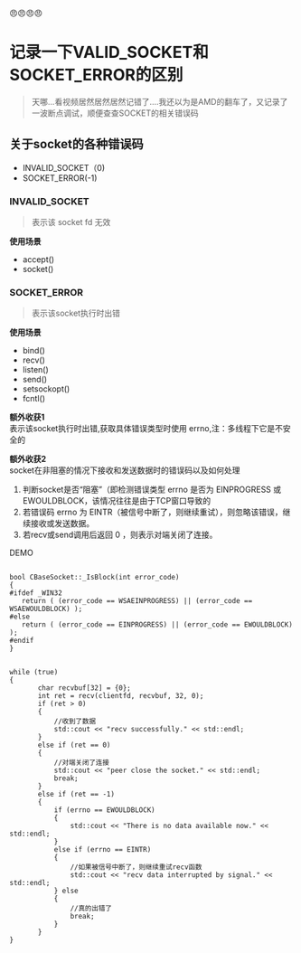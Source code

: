 😠😠😠😠

记录一下VALID_SOCKET和SOCKET_ERROR的区别
====
> 天哪...看视频居然居然居然记错了....我还以为是AMD的翻车了，又记录了一波断点调试，顺便查查SOCKET的相关错误码

## 关于socket的各种错误码
* INVALID_SOCKET（0)
* SOCKET_ERROR(-1)

### INVALID_SOCKET
> 表示该 socket fd 无效

**使用场景**
* accept()
* socket()

### SOCKET_ERROR
> 表示该socket执行时出错

**使用场景**
* bind()
* recv()
* listen()
* send()
* setsockopt()
* fcntl()

**额外收获1**<BR>
 表示该socket执行时出错,获取具体错误类型时使用 errno,注：多线程下它是不安全的
 
 **额外收获2**<BR>
 socket在非阻塞的情况下接收和发送数据时的错误码以及如何处理
 
 1. 判断socket是否“阻塞”（即检测错误类型 errno 是否为 EINPROGRESS 或 EWOULDBLOCK，该情况往往是由于TCP窗口导致的
 2. 若错误码 errno 为 EINTR（被信号中断了，则继续重试），则忽略该错误，继续接收或发送数据。
 3. 若recv或send调用后返回 0 ，则表示对端关闭了连接。
 
 
 DEMO
 ```
 
bool CBaseSocket::_IsBlock(int error_code)
{
#ifdef _WIN32
	return ( (error_code == WSAEINPROGRESS) || (error_code == WSAEWOULDBLOCK) );
#else
	return ( (error_code == EINPROGRESS) || (error_code == EWOULDBLOCK) );
#endif
}


while (true)
 {
        char recvbuf[32] = {0};
        int ret = recv(clientfd, recvbuf, 32, 0);
        if (ret > 0) 
        {
            //收到了数据
            std::cout << "recv successfully." << std::endl;
        } 
        else if (ret == 0)
        {
            //对端关闭了连接
            std::cout << "peer close the socket." << std::endl; 
            break;
        } 
        else if (ret == -1) 
        {
            if (errno == EWOULDBLOCK)
            {
                std::cout << "There is no data available now." << std::endl;
            } 
            else if (errno == EINTR) 
            {
                //如果被信号中断了，则继续重试recv函数
                std::cout << "recv data interrupted by signal." << std::endl;               
            } else
            {
                //真的出错了
                break;
            }
        }
 }
 
 
 ```
